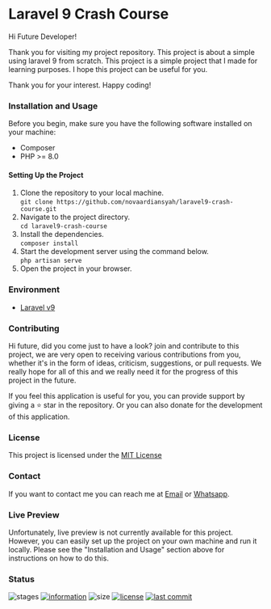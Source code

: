 # Laravel 9 Crash Course

Hi Future Developer!

Thank you for visiting my project repository. This project is about a simple using laravel 9 from scratch. This project is a simple project that I made for learning purposes. I hope this project can be useful for you.

Thank you for your interest. Happy coding!

### Installation and Usage

Before you begin, make sure you have the following software installed on your machine:

- Composer
- PHP >= 8.0

#### Setting Up the Project

1. Clone the repository to your local machine.<br/>
`git clone https://github.com/novaardiansyah/laravel9-crash-course.git`
2. Navigate to the project directory.<br/>
`cd laravel9-crash-course`
3. Install the dependencies.<br/>
`composer install`
4. Start the development server using the command below.<br/>
`php artisan serve`
5. Open the project in your browser.<br/>

<!-- #### Using the App

To use the app, simply follow the on-screen instructions. You can sign up for a new account, log in to an existing account, and log out of your account.

Thank you for using this app! -->

### Environment

- [Laravel v9](https://laravel.com/docs/9.x)

### Contributing

Hi future, did you come just to have a look? join and contribute to this project, we are very open to receiving various contributions from you, whether it's in the form of ideas, criticism, suggestions, or pull requests. We really hope for all of this and we really need it for the progress of this project in the future.

If you feel this application is useful for you, you can provide support by giving a ⭐ star in the repository. Or you can also donate for the development of this application.

### License

This project is licensed under the [MIT License](https://github.com/novaardiansyah/laravel9-crash-course/blob/main/LICENSE)

### Contact

If you want to contact me you can reach me at [Email](mailto:novaardiansyah78@gmal.com) or [Whatsapp](https://wa.me/6289506668480).

### Live Preview
<!-- Is Not Available -->
Unfortunately, live preview is not currently available for this project. However, you can easily set up the project on your own machine and run it locally. Please see the "Installation and Usage" section above for instructions on how to do this.

<!-- Is Available -->
<!-- Hi future, you can see the live preview of this project at [here](http://laravel9-crash-course.rf.gd/). However, please note that this is a development version of the project, and as such, it may not be fully functional.

Thank you for your understanding. -->

### Status

![stages](https://img.shields.io/badge/stages-development-informational)
[![information](https://img.shields.io/badge/information-references-informational)](https://github.com/novaardiansyah/laravel9-crash-course/blob/main/references.json)
![size](https://img.shields.io/github/repo-size/novaardiansyah/laravel9-crash-course?label=size&color=informational)
[![license](https://img.shields.io/badge/license-MIT-blue.svg)](https://github.com/novaardiansyah/laravel9-crash-course/blob/main/LICENSE)
[![last commit](https://img.shields.io/github/last-commit/novaardiansyah/laravel9-crash-course?label=last%20commit&color=informational)](https://github.com/novaardiansyah/laravel9-crash-course/commits/main)

<!-- ### Snapshot

<p float="left">
  <img src="https://raw.githubusercontent.com/novaardiansyah/laravel9-crash-course/main/public/images/images-1.png" width="250" />&emsp;&emsp;
  <img src="https://raw.githubusercontent.com/novaardiansyah/laravel9-crash-course/main/public/images/images-2.png" width="250" />
</p> 

<p float="left">
  <img src="https://raw.githubusercontent.com/novaardiansyah/laravel9-crash-course/main/public/images/images-3.png" width="250" />&emsp;&emsp;
  <img src="https://raw.githubusercontent.com/novaardiansyah/laravel9-crash-course/main/public/images/images-4.png" width="250" />
</p> -->

